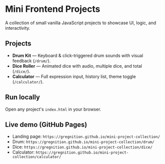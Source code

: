 # Mini Frontend Projects

A collection of small vanilla JavaScript projects to showcase UI, logic, and interactivity.

## Projects
- **Drum Kit** — Keyboard & click-triggered drum sounds with visual feedback (`/drum/`).
- **Dice Roller** — Animated dice with audio, multiple dice, and total (`/dice/`).
- **Calculator** — Full expression input, history list, theme toggle (`/calculator/`).

## Run locally
Open any project's `index.html` in your browser.

## Live demo (GitHub Pages)

- Landing page: `https://gregnition.github.io/mini-project-collection/`
- Drum: `https://gregnition.github.io/mini-project-collection/drum/`
- Dice: `https://gregnition.github.io/mini-project-collection/dice/`
- Calculator: `https://gregnition.github.io/mini-project-collection/calculator/`

